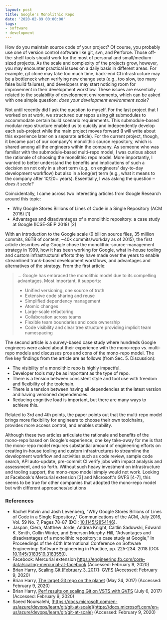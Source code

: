 ```yaml
---
layout: post
title: Google's Monolithic Repo
date: '2020-02-09 00:00:00'
tags:
- software
- development
---
```


How do you maintain source code of your project?  Of course, you probably use one of
version control software like git, svn, and Perforce.  Those off-the-shelf tools should
work for the most of personal and small/medium-sized projects.  As the scale and
complexity of the projects grow, however, you  may encounter practical issues on a daily
basis in different areas.  For example, git clone may take too much time, back-end CI
infrastructure may be a bottleneck when verifying new change sets (e.g., too slow, too
many false build failures), and developers may start noticing room for improvement in
their development workflow.  These  issues are essentially related to the scalability of
development environments, which can be asked with one simple question: 
*does your development environment scale?*

Not until recently did I ask the question to myself.  For the last project that I worked
on at work, we structured our repos using git submodules to accommodate certain build
scenario requirements.  This submodule-based modular repo structure enabled us to quickly
and independently develop each sub-project while the main project moves forward (I will
write about this experience later on a separate article).  For the current project,
though, it became part of our company's monolithic source repository, which is shared
among all the engineers within the company.  As someone who was familiar with the
submodule-based multi-repo model, I was curious about the rationale of choosing the
monolithic repo model.  More importantly, I wanted to better understand the benefits and
implications of such a decision on not only in a short term (e.g., on engineers'
day-to-day development workflow) but also in a long(er) term (e.g., what it means to the
company after 10/20+ years).  Essentially, I was asking the question – *does it scale?*

Coincidentally, I came across two interesting articles from Google Research around this topic:

- Why Google Stores Billions of Lines of Code in a Single Repository (ACM 2016) [1]
- Advantages and disadvantages of a monolithic repository: a case study at Google (ICSE-SEIP 2018) [2]

With an introduction to the Google scale (9 billion source files, 35 million commits, 86TB
of content, ~40k commits/workday as of 2015), the first article describes why Google chose
the monolithic-source-management strategy in 1999, how it has been working for Google,
what in-house tooling and custom infrastructural efforts they have made over the years to
enable streamlined trunk-based development workflows, and advantages and alternatives of
the strategy.  From the first article:

> ... Google has embraced the monolithic model due to its compelling advantages.  Most important, it supports:
> 
> - Unified versioning, one source of truth
> - Extensive code sharing and reuse
> - Simplified dependency management
> - Atomic changes
> - Large-scale refactoring
> - Collaboration across teams
> - Flexible team boundaries and code ownership
> - Code visibility and clear tree structure providing implicit team namespacing

The second article is a survey-based case study where hundreds Google engineers were asked
about their experience with the mono-repo vs. multi-repo models and discusses pros and
cons of the mono-repo model.  The five key findings from the article are as follows (from
Sec. 5. Discussion):

- The visibility of a monolithic repo is highly impactful.
- Developer tools may be as important as the type of repo.
- There is a tension between consistent style and tool use with freedom and flexibility of the toolchain.
- There is a tension between having all dependencies at the latest version and having versioned dependencies.
- Reducing cognitive load is important, but there are many ways to achieve this.

Related to 3rd and 4th points, the paper points out that the multi-repo model brings more
flexibility for engineers to choose their own toolchains, provides more access control,
and enables stability.

Although these two articles articulate the rationale and benefits of the mono-repo based
on Google's experience, one key take-away for me is that the mono-repo model requires
substantial amount of engineering efforts on creating in-house tooling and custom
infrastructures to streamline the development workflow and activities such as code review,
sample code search, API auto-update, pre-commit CI verify jobs with impact analysis and
assessment, and so forth.  Without such heavy investment on infrastructure and tooling
support, the mono-repo model simply would not work.  Looking at Facebook's Mercurial
extension [3] and Microsoft's GVFS [4-7], this seems to be true for other companies that
adopted the mono-repo model but with different approaches/solutions

### References

- Rachel Potvin and Josh Levenberg, "Why Google Stores Billions of Lines of Code in a
    Single Repository," Communications of the ACM, July 2016, Vol. 59 No. 7, Pages 78-87
    (DOI: [10.1145/2854146](http://dx.doi.org/10.1145/2854146)).
- Jaspan, Ciera, Matthew Jorde, Andrea Knight, Caitlin Sadowski, Edward K. Smith, Collin
    Winter, and Emerson Murphy-Hill, "Advantages and disadvantages of a monolithic
    repository: a case study at Google," In Proceedings of the 40th International
    Conference on Software Engineering: Software Engineering in Practice, pp. 225-234.
    2018 (DOI: [10.1145/3183519.3183550](https://dl.acm.org/doi/abs/10.1145/3183519.3183550)).
- Facebook: Mercurial extension https://engineering.fb.com/core-data/scaling-mercurial-at-facebook (Accessed: February 9, 2020)
- Brian Harry, [Scaling Git (February 3,
    2017)](https://devblogs.microsoft.com/bharry/scaling-git-and-some-back-story):
    [GVFS](https://vfsforgit.org) (Accessed: February 9, 2020)
- Brian Harry, [The larget Git repo on the
    planet](https://devblogs.microsoft.com/bharry/the-largest-git-repo-on-the-planet) (May 24, 2017) (Accessed: February 9, 2020)
- Brian Harry, [Perf results on scaling Git on VSTS with
    GVFS](https://devblogs.microsoft.com/bharry/perf-results-on-scaling-git-on-vsts-with-gvfs) (July 6, 2017) (Accessed: February 9, 2020)
- Saeed Noursalehi,
    [https://docs.microsoft.com/en-us/azure/devops/learn/git/git-at-scale](https://docs.microsoft.com/en-us/azure/devops/learn/git/git-at-scale) (Accessed: February 9, 2020)
